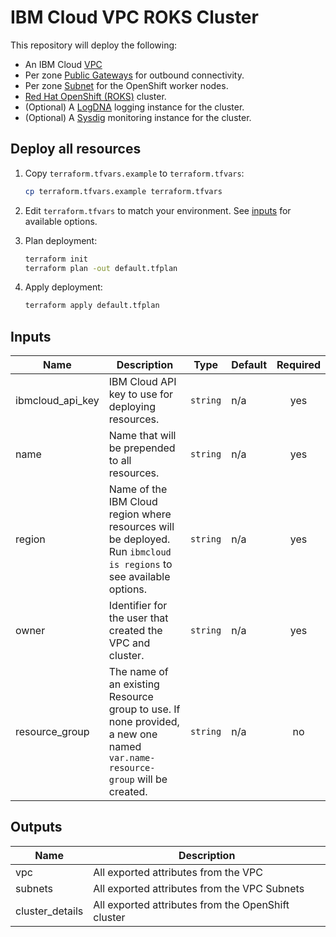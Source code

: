 # IBM Cloud VPC ROKS Cluster
This repository will deploy the following:

 - An IBM Cloud [VPC](https://www.ibm.com/cloud/learn/vpc) 
 - Per zone [Public Gateways](https://cloud.ibm.com/docs/vpc?topic=vpc-about-networking-for-vpc#public-gateway-for-external-connectivity) for outbound connectivity.
 - Per zone [Subnet](https://cloud.ibm.com/docs/vpc?topic=vpc-about-networking-for-vpc#subnets-in-the-vpc) for the OpenShift worker nodes.
 - [Red Hat OpenShift (ROKS)](https://www.ibm.com/cloud/openshift) cluster. 
 - (Optional) A [LogDNA](https://cloud.ibm.com/docs/openshift?topic=openshift-health#openshift_logging) logging instance for the cluster.
 - (Optional) A [Sysdig](https://cloud.ibm.com/docs/openshift?topic=openshift-health-monitor) monitoring instance for the cluster. 

## Deploy all resources

1. Copy `terraform.tfvars.example` to `terraform.tfvars`:

   ```sh
   cp terraform.tfvars.example terraform.tfvars
   ```

1. Edit `terraform.tfvars` to match your environment. See [inputs](#inputs) for available options.
1. Plan deployment:

   ```sh
   terraform init
   terraform plan -out default.tfplan
   ```

1. Apply deployment:

   ```sh
   terraform apply default.tfplan
   ```
   
## Inputs

| Name | Description | Type | Default | Required |
|------|-------------|------|---------|:--------:|
| ibmcloud\_api\_key | IBM Cloud API key to use for deploying resources. | `string` | n/a | yes |
| name | Name that will be prepended to all resources. | `string` | n/a | yes |
| region | Name of the IBM Cloud region where resources will be deployed. Run `ibmcloud is regions` to see available options. | `string` | n/a | yes |
| owner | Identifier for the user that created the VPC and cluster. | `string` | n/a | yes |
| resource_group | The name of an existing Resource group to use. If none provided, a new one named `var.name-resource-group` will be created. | `string` | n/a | no |


## Outputs

| Name | Description |
|------|-------------|
| vpc | All exported attributes from the VPC | 
| subnets | All exported attributes from the VPC Subnets |
| cluster_details |  All exported attributes from the OpenShift cluster |